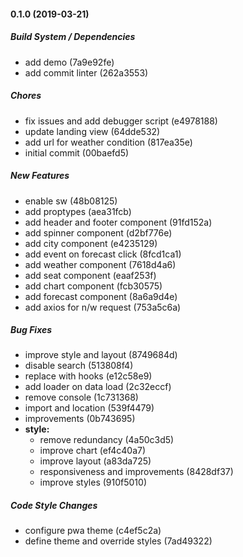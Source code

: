 #### 0.1.0 (2019-03-21)

##### Build System / Dependencies

*  add demo (7a9e92fe)
*  add commit linter (262a3553)

##### Chores

*  fix issues and add debugger script (e4978188)
*  update landing view (64dde532)
*  add url for weather condition (817ea35e)
*  initial commit (00baefd5)

##### New Features

*  enable sw (48b08125)
*  add proptypes (aea31fcb)
*  add header and footer component (91fd152a)
*  add spinner component (d2bf776e)
*  add city component (e4235129)
*  add event on forecast click (8fcd1ca1)
*  add weather component (7618d4a6)
*  add seat component (eaaf253f)
*  add chart component (fcb30575)
*  add forecast component (8a6a9d4e)
*  add axios for n/w request (753a5c6a)

##### Bug Fixes

*  improve style and layout (8749684d)
*  disable search (513808f4)
*  replace with hooks (e12c58e9)
*  add loader on data load (2c32eccf)
*  remove console (1c731368)
*  import and location (539f4479)
*  improvements (0b743695)
* **style:**
  *  remove redundancy (4a50c3d5)
  *  improve chart (ef4c40a7)
  *  improve layout (a83da725)
  *  responsiveness and improvements (8428df37)
  *  improve styles (910f5010)

##### Code Style Changes

*  configure pwa theme (c4ef5c2a)
*  define theme and override styles (7ad49322)

